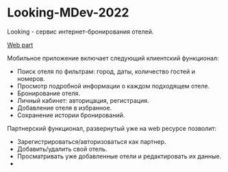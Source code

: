 # Looking-MDev-2022
Looking - сервис интернет-бронирования отелей. 

[Web part](https://github.com/lisseenok/Looking-Web.git)

Мобильное приложение включает следующий клиентский функционал:
- Поиск отеля по фильтрам: город, даты, количество гостей и номеров.
- Просмотр подробной информации о каждом подходящем отеле.
- Бронирование отеля.
- Личный кабинет: авторицация, регистрация.
- Добавление отеля в избранное.
- Сохранение истории бронирований.

Партнерский функционал, развернутый уже на web ресурсе позволит: 
- Зарегистрироваться/авторизоваться как партнер.
- Добавить/удалить свой отель.
- Просматривать уже добавленные отели и редактировать их данные. 
- 

